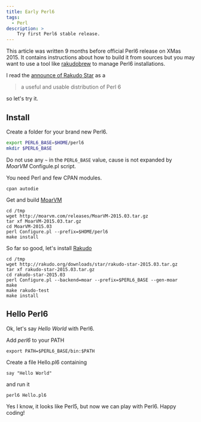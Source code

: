 ```yaml
---
title: Early Perl6
tags:
  - Perl
description: >
    Try first Perl6 stable release.
---
```


<div class="paper warning">This article was written 9 months before official Perl6 release on XMas 2015. It contains instructions about how to build it from sources but you may want to use a tool like <a href="https://github.com/tadzik/rakudobrew">rakudobrew</a> to manage Perl6 installations.</div>

I read the [announce of Rakudo Star][1] as a

> a useful and usable distribution of Perl 6

so let's try it.

## Install

Create a folder for your brand new Perl6.

```bash
export PERL6_BASE=$HOME/perl6
mkdir $PERL6_BASE
```

Do not use any `~` in the `PERL6_BASE` value, cause is not expanded by *MoarVM* Configule.pl script.

You need Perl and few CPAN modules.

```
cpan autodie
```

Get and build [MoarVM][2]

```
cd /tmp
wget http://moarvm.com/releases/MoarVM-2015.03.tar.gz
tar xf MoarVM-2015.03.tar.gz
cd MoarVM-2015.03
perl Configure.pl --prefix=$HOME/perl6
make install
```

So far so good, let's install [Rakudo][3]

```
cd /tmp
wget http://rakudo.org/downloads/star/rakudo-star-2015.03.tar.gz
tar xf rakudo-star-2015.03.tar.gz
cd rakudo-star-2015.03
perl Configure.pl --backend=moar --prefix=$PERL6_BASE --gen-moar
make
make rakudo-test
make install
```

## Hello Perl6

Ok, let's say *Hello World* with Perl6.

Add *perl6* to your PATH

```
export PATH=$PERL6_BASE/bin:$PATH
```

Create a file Hello.pl6 containing

```
say "Hello World"
```

and run it

```
perl6 Hello.pl6
```

Yes I know, it looks like Perl5, but now we can play with Perl6. Happy coding!

  [1]: http://rakudo.org/2015/03/21/announce-rakudo-star-release-2015-03/ "Announce: Rakudo Star Release 2015.03"
  [2]: http://moarvm.com/ "MoarVM"
  [3]: http://rakudo.org/ "Rakudo"

